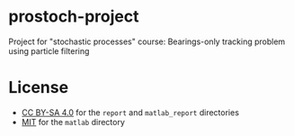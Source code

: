 # prostoch-project
Project for "stochastic processes" course: Bearings-only tracking problem using particle filtering

# License
- [CC BY-SA 4.0](http://creativecommons.org/licenses/by-sa/4.0/) for the `report` and `matlab_report` directories
- [MIT](https://opensource.org/licenses/MIT) for the `matlab` directory
